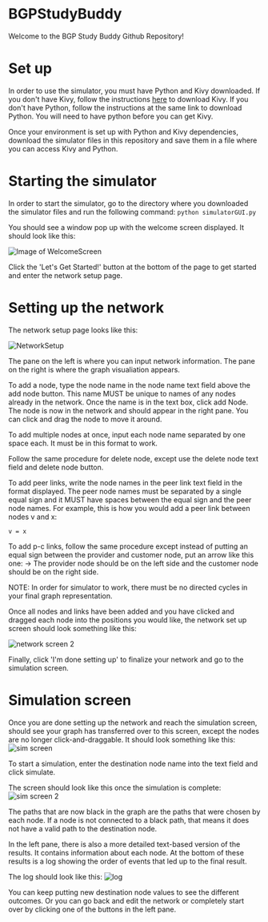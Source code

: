 # BGPStudyBuddy
Welcome to the BGP Study Buddy Github Repository!

# Set up
In order to use the simulator, you must have Python and Kivy downloaded. If you don't have Kivy, follow the instructions [here](https://kivy.org/doc/stable/gettingstarted/installation.html#install-python) to download Kivy. If you don't have Python, follow the instructions at the same link to download Python. You will need to have python before you can get Kivy.

Once your environment is set up with Python and Kivy dependencies, download the simulator files in this repository and save them in a file where you can access Kivy and Python.

# Starting the simulator
In order to start the simulator, go to the directory where you downloaded the simulator files and run the following command: 
`python simulatorGUI.py`

You should see a window pop up with the welcome screen displayed. It should look like this:

![Image of WelcomeScreen](https://github.com/jessram98/BGPStudyBuddy_/blob/e6a8f3b0fb48085f84937f1a74d667c1bfca934d/WelcomeScreen.png)

Click the 'Let's Get Started!' button at the bottom of the page to get started and enter the network setup page.

# Setting up the network
The network setup page looks like this: 

![NetworkSetup](https://github.com/jessram98/BGPStudyBuddy_/blob/c511cbff185eb64d15ddb5bdaf4b5c1c746395df/NetworkSetupScreen.png)

The pane on the left is where you can input network information. The pane on the right is where the graph visualiation appears.

To add a node, type the node name in the node name text field above the add node button. This name MUST be unique to names of any nodes already in the network. Once the name is in the text box, click add Node. The node is now in the network and should appear in the right pane. You can click and drag the node to move it around.

To add multiple nodes at once, input each node name separated by one space each. It must be in this format to work.

Follow the same procedure for delete node, except use the delete node text field and delete node button.

To add peer links, write the node names in the peer link text field in the format displayed. The peer node names must be separated by a single equal sign and it MUST have spaces between the equal sign and the peer node names. For example, this is how you would add a peer link between nodes v and x:

    v = x
    
To add p-c links, follow the same procedure except instead of putting an equal sign between the provider and customer node, put an arrow like this one: ->  The provider node should be on the left side and the customer node should be on the right side.

NOTE: In order for simulator to work, there must be no directed cycles in your final graph representation.

Once all nodes and links have been added and you have clicked and dragged each node into the positions you would like, the network set up screen should look something like this:

![network screen 2](https://github.com/jessram98/BGPStudyBuddy_/blob/e94496ba0f711a22cec44a31f5a5fc34358a225f/NetworkSetupScreenWithNetwork.png)

Finally, click 'I'm done setting up' to finalize your network and go to the simulation screen.

# Simulation screen
Once you are done setting up the network and reach the simulation screen, should see your graph has transferred over to this screen, except the nodes are no longer click-and-draggable. It should look something like this:
![sim screen](https://github.com/jessram98/BGPStudyBuddy_/blob/a28a6e7c3b04ae61457917a6487ef3fdfb34e50a/SimulationScreenInit.png)

To start a simulation, enter the destination node name into the text field and click simulate. 

The screen should look like this once the simulation is complete:
![sim screen 2](https://github.com/jessram98/BGPStudyBuddy_/blob/e94496ba0f711a22cec44a31f5a5fc34358a225f/SimulationScreenResults.png)

The paths that are now black in the graph are the paths that were chosen by each node. If a node is not connected to a black path, that means it does not have a valid path to the destination node.

In the left pane, there is also a more detailed text-based version of the results. It contains information about each node. At the bottom of these results is a log showing the order of events that led up to the final result. 

The log should look like this: 
![log](https://github.com/jessram98/BGPStudyBuddy_/blob/e94496ba0f711a22cec44a31f5a5fc34358a225f/SimulationScreenWithResults.png)

You can keep putting new destination node values to see the different outcomes. Or you can go back and edit the network or completely start over by clicking one of the buttons in the left pane.


